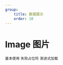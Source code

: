 ```yaml
---
group:
    title: 数据展示
    order: 10
---
```


# Image 图片

<code src="./demos/base.tsx">基本使用</code>
<code src="./demos/fallback.tsx">失败占位符</code>
<code src="./demos/advance.tsx">渐进式加载</code>

